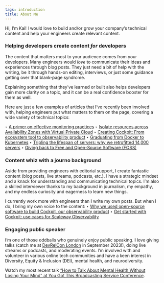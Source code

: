 ```yaml
---
tags: introduction
title: About Me
---
```


Hi, I’m Kai! I would love to build and/or grow your company’s technical content  and help your engineers create relevant content.
### Helping developers create content *for* developers
The content that matters most to your audience comes from your developers. Many engineers would *love* to communicate their ideas and experiences through blog posts. They just need a bit of help with the writing, be it through hands-on editing, interviews, or just some guidance getting over that blank-page syndrome. 

Explaining something that they’ve learned or built also helps developers gain more clarity on a topic, and it can be a real confidence booster for them as well.

Here are just a few examples of articles that I’ve recently been involved with, helping engineers put what matters to them on the page, covering a wide variety of technical topics:

‣ [A primer on effective monitoring practices](https://www.scaleway.com/en/blog/effective-monitoring-practices/)
‣ [Isolate resources across Availability Zones with Virtual Private Cloud](https://www.scaleway.com/en/blog/virtual-private-cloud-public-beta/)
‣ [Creating Cockpit: From ecosystem tool to observability product](https://www.scaleway.com/en/blog/cockpit-observability-tool-product/)
‣ [Graduating from Docker to Kubernetes](https://www.scaleway.com/en/blog/from-docker-to-kubernetes/)
‣ [Tripling the lifespan of servers: why we retrofitted 14,000 servers](https://www.scaleway.com/en/blog/the-transformers-project/)
‣ [Giving back to Free and Open-Source Software (FOSS)](https://www.scaleway.com/en/blog/foss-giving-back/)

### Content whiz with a journo background
Aside from providing engineers with editorial support, I create fantastic content (blog posts, live streams, podcasts, etc.). I have a strategic mindset and a knack for understanding and communicating technical topics. I’m also a skilled interviewer thanks to my background in journalism, my empathy, and my endless curiosity and eagerness to learn new things.

I currently work more with engineers than I write my own posts. But when I do, I bring my own voice to the content:
‣ [Why we used open-source software to build Cockpit, our observability product](https://www.scaleway.com/en/blog/cockpit-scaleway-observability-product/)
‣ [Get started with Cockpit: use cases for Scaleway Observability](https://www.scaleway.com/en/blog/cockpit-observability-use-cases/)

### Engaging public speaker
I’m one of those oddballs who genuinely enjoy public speaking. I love giving talks (catch me at [DevRelCon London](https://london-2023.devrelcon.dev/speaker/kai-katschthaler/) in September 2023!), doing live streams or podcasts, and moderating events. I’m involved with and volunteer in various online tech communities and have a keen interest in Diversity, Equity & Inclusion (DEI), mental health, and neurodiversity.

Watch my most recent talk [“How to Talk About Mental Health Without Losing Your Mind” at You Got This Broadcasting Service Conference](https://yougotthis.io/library/talk-about-mental-health-combat-stigma).
